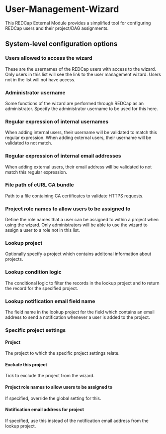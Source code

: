# User-Management-Wizard
This REDCap External Module provides a simplified tool for configuring REDCap users and their
project/DAG assignments.

## System-level configuration options

### Users allowed to access the wizard
These are the usernames of the REDCap users with access to the wizard. Only users in this list will
see the link to the user management wizard. Users not in the list will not have access.

### Administrator username
Some functions of the wizard are performed through REDCap as an administrator. Specify the
administrator username to be used for this here.

### Regular expression of internal usernames
When adding internal users, their username will be validated to match this regular expression.
When adding external users, their username will be validated to not match.

### Regular expression of internal email addresses
When adding external users, their email address will be validated to not match this regular
expression.

### File path of cURL CA bundle
Path to a file containing CA certificates to validate HTTPS requests.

### Project role names to allow users to be assigned to
Define the role names that a user can be assigned to within a project when using the wizard. Only
administrators will be able to use the wizard to assign a user to a role not in this list.

### Lookup project
Optionally specify a project which contains additonal information about projects.

### Lookup condition logic
The conditional logic to filter the records in the lookup project and to return the record for the
specified project.

### Lookup notification email field name
The field name in the lookup project for the field which contains an email address to send a
notification whenever a user is added to the project.

### Specific project settings

#### Project
The project to which the specific project settings relate.

#### Exclude this project
Tick to exclude the project from the wizard.

#### Project role names to allow users to be assigned to
If specified, override the global setting for this.

#### Notification email address for project
If specified, use this instead of the notification email address from the lookup project.
